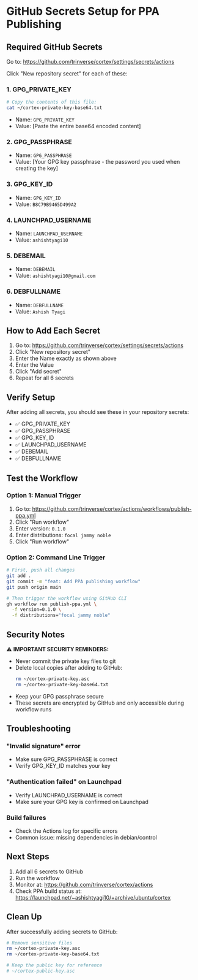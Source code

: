 # GitHub Secrets Setup for PPA Publishing

## Required GitHub Secrets

Go to: https://github.com/trinverse/cortex/settings/secrets/actions

Click "New repository secret" for each of these:

### 1. GPG_PRIVATE_KEY
```bash
# Copy the contents of this file:
cat ~/cortex-private-key-base64.txt
```
- Name: `GPG_PRIVATE_KEY`
- Value: [Paste the entire base64 encoded content]

### 2. GPG_PASSPHRASE
- Name: `GPG_PASSPHRASE`
- Value: [Your GPG key passphrase - the password you used when creating the key]

### 3. GPG_KEY_ID
- Name: `GPG_KEY_ID`
- Value: `B8C79B9465D499A2`

### 4. LAUNCHPAD_USERNAME
- Name: `LAUNCHPAD_USERNAME`
- Value: `ashishtyagi10`

### 5. DEBEMAIL
- Name: `DEBEMAIL`
- Value: `ashishtyagi10@gmail.com`

### 6. DEBFULLNAME
- Name: `DEBFULLNAME`
- Value: `Ashish Tyagi`

## How to Add Each Secret

1. Go to: https://github.com/trinverse/cortex/settings/secrets/actions
2. Click "New repository secret"
3. Enter the Name exactly as shown above
4. Enter the Value
5. Click "Add secret"
6. Repeat for all 6 secrets

## Verify Setup

After adding all secrets, you should see these in your repository secrets:
- ✅ GPG_PRIVATE_KEY
- ✅ GPG_PASSPHRASE
- ✅ GPG_KEY_ID
- ✅ LAUNCHPAD_USERNAME
- ✅ DEBEMAIL
- ✅ DEBFULLNAME

## Test the Workflow

### Option 1: Manual Trigger
1. Go to: https://github.com/trinverse/cortex/actions/workflows/publish-ppa.yml
2. Click "Run workflow"
3. Enter version: `0.1.0`
4. Enter distributions: `focal jammy noble`
5. Click "Run workflow"

### Option 2: Command Line Trigger
```bash
# First, push all changes
git add .
git commit -m "feat: Add PPA publishing workflow"
git push origin main

# Then trigger the workflow using GitHub CLI
gh workflow run publish-ppa.yml \
  -f version=0.1.0 \
  -f distributions="focal jammy noble"
```

## Security Notes

⚠️ **IMPORTANT SECURITY REMINDERS:**
- Never commit the private key files to git
- Delete local copies after adding to GitHub:
  ```bash
  rm ~/cortex-private-key.asc
  rm ~/cortex-private-key-base64.txt
  ```
- Keep your GPG passphrase secure
- These secrets are encrypted by GitHub and only accessible during workflow runs

## Troubleshooting

### "Invalid signature" error
- Make sure GPG_PASSPHRASE is correct
- Verify GPG_KEY_ID matches your key

### "Authentication failed" on Launchpad
- Verify LAUNCHPAD_USERNAME is correct
- Make sure your GPG key is confirmed on Launchpad

### Build failures
- Check the Actions log for specific errors
- Common issue: missing dependencies in debian/control

## Next Steps

1. Add all 6 secrets to GitHub
2. Run the workflow
3. Monitor at: https://github.com/trinverse/cortex/actions
4. Check PPA build status at: https://launchpad.net/~ashishtyagi10/+archive/ubuntu/cortex

## Clean Up

After successfully adding secrets to GitHub:
```bash
# Remove sensitive files
rm ~/cortex-private-key.asc
rm ~/cortex-private-key-base64.txt

# Keep the public key for reference
# ~/cortex-public-key.asc
```